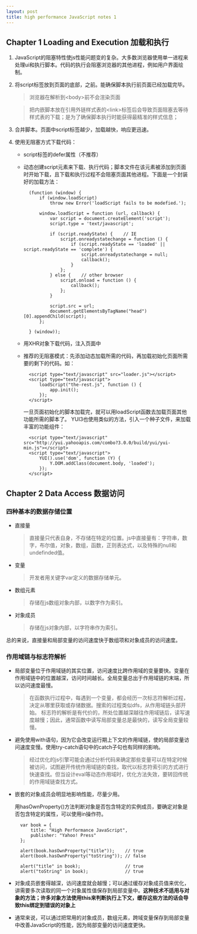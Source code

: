```yaml
---
layout: post
title: high performance JavaScript notes 1
---
```


## Chapter 1 Loading and Execution 加载和执行

1. JavaScript的阻塞特性使js性能问题变的复杂。大多数浏览器使用单一进程来处理ui和执行脚本。代码的执行会阻塞浏览器的其他进程，例如用户界面绘制。
2. 将script标签放到页面的底部，</body>之前。能确保脚本执行前页面已经加载完毕。
    > 浏览器在解析到\<body\>前不会渲染页面
    
    > 把内嵌脚本放在引用外链样式表的\<link\>标签后会导致页面阻塞去等待样式表的下载；是为了确保脚本执行时能获得最精准的样式信息；

3. 合并脚本。页面中script标签越少，加载越快，响应更迅速。
4. 使用无阻塞方式下载代码：
    * script标签的defer属性（不推荐）
    * 动态创建script元素来下载、执行代码；脚本文件在该元素被添加到页面时开始下载，且下载和执行过程不会阻塞页面其他进程。下面是一个封装好的加载方法：
    
			(function (window) {
			    if (window.loadScript) 
			        throw new Error('loadScript fails to be modefied.');
			
			    window.loadScript = function (url, callback) {
			        var script = document.createElement('script');
			        script.type = 'text/javascript';
			
			        if (script.readyState) {    // IE
			            script.onreadystatechange = function () {
			                if (script.readyState == 'loaded' || script.readyState == 'complete') {
			                    script.onreadystatechange = null;
			                    callback();
			                }
			            };
			        } else {    // other browser
			            script.onload = function () {
			                callback();
			            };
			        }
			
			        script.src = url;
			        document.getElementsByTagName("head")[0].appendChild(script);
			    };
			
			} (window));

    * 用XHR对象下载代码，注入页面中
    * 推荐的无阻塞模式：先添加动态加载所需的代码，再加载初始化页面所需要的剩下的代码。如：
    		
    		<script type="text/javascript" src="loader.js"></script>
			<script type="text/javascript">
			    loadScript("the-rest.js", function () {
			        app.init();
			    });
			</script>
			
	  一旦页面初始化的脚本加载完，就可以用loadScript函数去加载页面其他功能所需的脚本了。
	  YUI3也使用类似的方法，引入一个种子文件，来加载丰富的功能组件：
	  
	  		<script type="text/javascript" src="http://yui.yahooapis.com/combo?3.0.0/build/yui/yui-min.js"></script>
			<script type="text/javascript">
			    YUI().use('dom', function (Y) {
			        Y.DOM.addClass(document.body, 'loaded');
			    });
			</script>

	 
## Chapter 2 Data Access 数据访问

### 四种基本的数据存储位置

* 直接量
	> 直接量只代表自身，不存储在特定的位置。js中直接量有：字符串，数字，布尔值，对象，数组，函数，正则表达式，以及特殊的null和undefinded值。
* 变量
	> 开发者用关键字var定义的数据存储单元。
* 数组元素
	> 存储在js数组对象内部，以数字作为索引。
* 对象成员
	> 存储在js对象内部，以字符串作为索引。
	
总的来说，直接量和局部变量的访问速度快于数组项和对象成员的访问速度。

### 作用域链与标志符解析

* 局部变量位于作用域链的其实位置，访问速度比跨作用域的变量要快。变量在作用域链中的位置越深，访问时间越长。全局变量总出于作用域链的末端，所以访问速度最慢。
	
	> 在函数执行过程中，每遇到一个变量，都会经历一次标志符解析过程，决定从哪里获取或存储数据。搜索的过程类似dfs，从作用域链头部开始。
	> 标志符的解析是有代价的，所处位置越深越往作用域链后，读写速度越慢；因此，通常函数中读写局部变量总是最快的，读写全局变量较慢。
	
* 避免使用with语句，因为它会改变运行期上下文的作用域链，使的局部变量访问速度变慢。使用try-catch语句中的catch子句也有同样的影响。
	
	> 经过优化的js引擎可能会通过分析代码来确定那些变量可以在特定时候被访问，试图避开传统作用域链的查找，取代以标志符索引的方式进行快速查找。但当设计eval等动态作用域时，优化方法失效，要转回传统的作用域链查找方式。
	
* 嵌套的对象成员会明显地影响性能，尽量少用。

  用hasOwnProperty()方法判断对象是否包含特定的实例成员，要确定对象是否包含特定的属性，可以使用in操作符。
  
		var book = {
		    title: "High Performance JavaScript",
		    publisher: "Yahoo! Press"
		};
		
		alert(book.hasOwnProperty("title"));    // true
		alert(book.hasOwnProperty("toString")); // false
		
		alert("title" in book);                 // true
		alert("toString" in book);              // true
  		
* 对象成员嵌套得越深，访问速度就会越慢；可以通过缓存对象成员值来优化，讲需要多次读取的同一个对象属性值保存到局部变量中。<strong>这种技术不适用与对象的方法；许多对象方法使用this来判断执行上下文，缓存这些方法的话会导致this绑定到错误的对象上</strong>

* 通常来说，可以通过把常用的对象成员，数组元素，跨域变量保存到局部变量中改善JavaScript的性能，因为局部变量的访问速度更快。